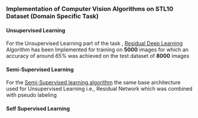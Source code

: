 ### Implementation of Computer Vision Algorithms on STL10 Dataset (Domain Specific Task)

#### Unsupervised Learning
  For the Unsupervised Learning part of the task , [Residual Deep Learning](ResNet_STL10.py) Algorithm has been Implemented for training on **5000** images for which an accuracy of around *65%* was achieved on the test dataset of **8000** images
  
#### Semi-Supervised Learning
  For the [Semi-Supervised learning algorithm](ResNet_STL10_SSL.py) the same base architecture used for Unsupervised Learning i.e., Residual Network which was combined with pseudo labeling 
  
#### Self Supervised Learning

  
